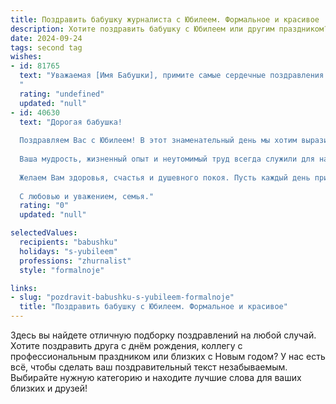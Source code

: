 ```yaml
---
title: Поздравить бабушку журналиста с Юбилеем. Формальное и красивое
description: Хотите поздравить бабушку с Юбилеем или другим праздником? Наш ИИ создаст незабываемое поздравление, а вы обязательно выделитесь среди других.  
date: 2024-09-24
tags: second tag
wishes:
- id: 81765
  text: "Уважаемая [Имя Бабушки], примите самые сердечные поздравления с юбилеем!  Ваше имя неразрывно связано с журналистикой, которая благодаря Вашему таланту и профессионализму стала яркой и значимой частью общественной жизни.  Желаем Вам крепкого здоровья, вдохновения и неиссякаемой энергии для новых творческих свершений!
  "
  rating: "undefined"
  updated: "null"
- id: 40630
  text: "Дорогая бабушка!
  
  Поздравляем Вас с Юбилеем! В этот знаменательный день мы хотим выразить Вам нашу безмерную любовь и глубокое уважение. Ваша профессиональная деятельность в качестве журналиста оставила яркий след в сердцах многих, и Ваши статьи вдохновляли и восхищали читателей.
  
  Ваша мудрость, жизненный опыт и неутомимый труд всегда служили для нас примером. Вы — настоящая хранительница семейных традиций, и благодаря Вам в нашей жизни царят тепло и понимание.
  
  Желаем Вам здоровья, счастья и душевного покоя. Пусть каждый день приносит радость, а каждый момент будет наполнен светлыми и добрыми впечатлениями.
  
  С любовью и уважением, семья."
  rating: "0"
  updated: "null"

selectedValues:
  recipients: "babushku"
  holidays: "s-yubileem"
  professions: "zhurnalist"
  style: "formalnoje"

links:
- slug: "pozdravit-babushku-s-yubileem-formalnoje"
  title: "Поздравить бабушку с Юбилеем. Формальное и красивое"
---
```


Здесь вы найдете отличную подборку поздравлений на любой случай. 
Хотите поздравить друга с днём рождения, коллегу с профессиональным праздником или близких с Новым годом? У нас есть всё, чтобы сделать ваш поздравительный текст незабываемым. Выбирайте нужную категорию и находите лучшие слова для ваших близких и друзей!
